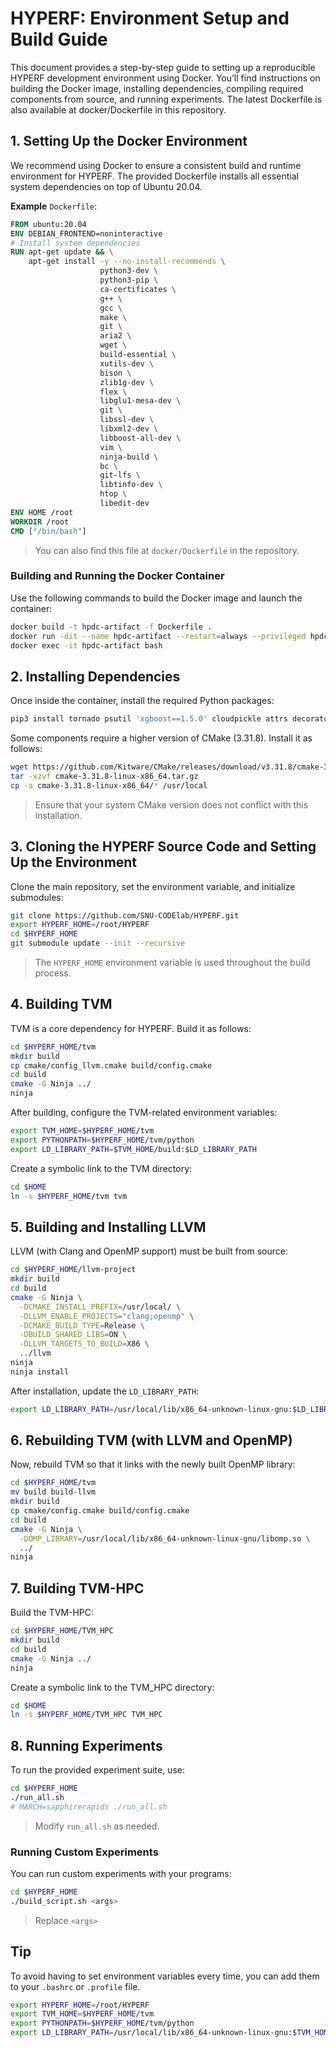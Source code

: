 # HYPERF: Environment Setup and Build Guide
This document provides a step-by-step guide to setting up a reproducible HYPERF development environment using Docker.
You’ll find instructions on building the Docker image, installing dependencies, compiling required components from source, and running experiments.
The latest Dockerfile is also available at docker/Dockerfile in this repository.

## 1. Setting Up the Docker Environment
We recommend using Docker to ensure a consistent build and runtime environment for HYPERF.
The provided Dockerfile installs all essential system dependencies on top of Ubuntu 20.04.

**Example** `Dockerfile`:
```dockerfile
FROM ubuntu:20.04
ENV DEBIAN_FRONTEND=noninteractive
# Install system dependencies
RUN apt-get update && \
    apt-get install -y --no-install-recommends \
                    python3-dev \
                    python3-pip \
                    ca-certificates \
                    g++ \
                    gcc \
                    make \
                    git \
                    aria2 \
                    wget \
                    build-essential \
                    xutils-dev \
                    bison \
                    zlib1g-dev \
                    flex \
                    libglu1-mesa-dev \
                    git \
                    libssl-dev \
                    libxml2-dev \
                    libboost-all-dev \
                    vim \
                    ninja-build \
                    bc \
                    git-lfs \
                    libtinfo-dev \
                    htop \
                    libedit-dev
ENV HOME /root
WORKDIR /root
CMD ["/bin/bash"]
```
> You can also find this file at `docker/Dockerfile` in the repository.

### Building and Running the Docker Container
Use the following commands to build the Docker image and launch the container:
```bash
docker build -t hpdc-artifact -f Dockerfile .
docker run -dit --name hpdc-artifact --restart=always --privileged hpdc-artifact /bin/bash
docker exec -it hpdc-artifact bash
```

## 2. Installing Dependencies
Once inside the container, install the required Python packages:
```bash
pip3 install tornado psutil 'xgboost==1.5.0' cloudpickle attrs decorator numpy typing_extensions pytest pygments
```

Some components require a higher version of CMake (3.31.8). Install it as follows:
```bash
wget https://github.com/Kitware/CMake/releases/download/v3.31.8/cmake-3.31.8-linux-x86_64.tar.gz
tar -xzvf cmake-3.31.8-linux-x86_64.tar.gz
cp -a cmake-3.31.8-linux-x86_64/* /usr/local
```
> Ensure that your system CMake version does not conflict with this installation.

## 3. Cloning the HYPERF Source Code and Setting Up the Environment
Clone the main repository, set the environment variable, and initialize submodules:
```bash
git clone https://github.com/SNU-CODElab/HYPERF.git
export HYPERF_HOME=/root/HYPERF
cd $HYPERF_HOME
git submodule update --init --recursive
```
> The `HYPERF_HOME` environment variable is used throughout the build process.

## 4. Building TVM
TVM is a core dependency for HYPERF. Build it as follows:

```bash
cd $HYPERF_HOME/tvm
mkdir build
cp cmake/config_llvm.cmake build/config.cmake
cd build
cmake -G Ninja ../
ninja
```

After building, configure the TVM-related environment variables:
```bash
export TVM_HOME=$HYPERF_HOME/tvm
export PYTHONPATH=$HYPERF_HOME/tvm/python
export LD_LIBRARY_PATH=$TVM_HOME/build:$LD_LIBRARY_PATH
```

Create a symbolic link to the TVM directory:
```bash
cd $HOME
ln -s $HYPERF_HOME/tvm tvm
```

## 5. Building and Installing LLVM
LLVM (with Clang and OpenMP support) must be built from source:
```bash
cd $HYPERF_HOME/llvm-project
mkdir build
cd build
cmake -G Ninja \
  -DCMAKE_INSTALL_PREFIX=/usr/local/ \
  -DLLVM_ENABLE_PROJECTS="clang;openmp" \
  -DCMAKE_BUILD_TYPE=Release \
  -DBUILD_SHARED_LIBS=ON \
  -DLLVM_TARGETS_TO_BUILD=X86 \
  ../llvm
ninja
ninja install
```

After installation, update the `LD_LIBRARY_PATH`:
```bash
export LD_LIBRARY_PATH=/usr/local/lib/x86_64-unknown-linux-gnu:$LD_LIBRARY_PATH
```

## 6. Rebuilding TVM (with LLVM and OpenMP)
Now, rebuild TVM so that it links with the newly built OpenMP library:

```bash
cd $HYPERF_HOME/tvm
mv build build-llvm
mkdir build
cp cmake/config.cmake build/config.cmake
cd build
cmake -G Ninja \
  -DOMP_LIBRARY=/usr/local/lib/x86_64-unknown-linux-gnu/libomp.so \
  ../
ninja
```

## 7. Building TVM-HPC
Build the TVM-HPC:
```bash
cd $HYPERF_HOME/TVM_HPC
mkdir build
cd build
cmake -G Ninja ../
ninja
```

Create a symbolic link to the TVM_HPC directory:
```bash
cd $HOME
ln -s $HYPERF_HOME/TVM_HPC TVM_HPC
```

## 8. Running Experiments
To run the provided experiment suite, use:
```bash
cd $HYPERF_HOME
./run_all.sh
# MARCH=sapphirerapids ./run_all.sh
```
> Modify `run_all.sh` as needed.

### Running Custom Experiments
You can run custom experiments with your programs:
```bash
cd $HYPERF_HOME
./build_script.sh <args>
```
> Replace `<args>`

## Tip
To avoid having to set environment variables every time, you can add them to your `.bashrc` or `.profile` file.
```bash
export HYPERF_HOME=/root/HYPERF
export TVM_HOME=$HYPERF_HOME/tvm
export PYTHONPATH=$HYPERF_HOME/tvm/python
export LD_LIBRARY_PATH=/usr/local/lib/x86_64-unknown-linux-gnu:$TVM_HOME/build:$LD_LIBRARY_PATH
```
